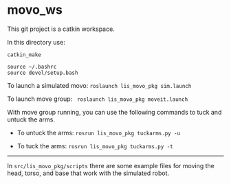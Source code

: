 # movo_ws

This git project is a catkin workspace.  


In this directory use:
```
catkin_make 

source ~/.bashrc 
source devel/setup.bash
```

To launch a simulated movo:
``roslaunch lis_movo_pkg sim.launch``


To launch move group:
`` roslaunch lis_movo_pkg moveit.launch``


With move group running, you can use the following commands to tuck and untuck the arms.


* To untuck the arms:
    ``rosrun lis_movo_pkg tuckarms.py -u``

* To tuck the arms:
    ``rosrun lis_movo_pkg tuckarms.py -t``

--------------

In ``src/lis_movo_pkg/scripts`` there are some example files for moving the head, torso, and base that work with the simulated robot.



